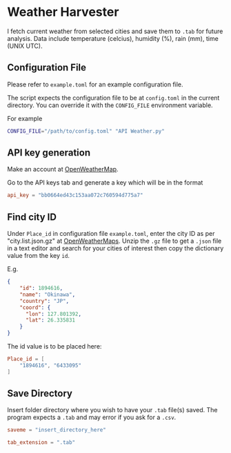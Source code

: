 # Weather Harvester

I fetch current weather from selected cities and save them to `.tab` for future analysis. Data include temperature (celcius), humidity (%), rain (mm), time (UNIX UTC).

## Configuration File

Please refer to `example.toml` for an example configuration file.

The script expects the configuration file to be at `config.toml` in the current directory. You can override it with the `CONFIG_FILE` environment variable.

For example

```bash
CONFIG_FILE="/path/to/config.toml" "API Weather.py"
```

## API key generation

Make an account at [OpenWeatherMap](https://home.openweathermap.org/api_keys).

Go to the API keys tab and generate a key which will be in the format
```toml
api_key = "bb0664ed43c153aa072c760594d775a7"
```

## Find city ID

Under `Place_id` in configuration file `example.toml`, enter the city ID as per "city.list.json.gz" at [OpenWeatherMaps](http://bulk.openweathermap.org/sample/). Unzip the `.gz` file to get a `.json` file in a text editor and search for your cities of interest then copy the dictionary value from the key `id`.

E.g.
```json
{
    "id": 1894616,
    "name": "Okinawa",
    "country": "JP",
    "coord": {
      "lon": 127.801392,
      "lat": 26.335831
    }
}
```

The id value is to be placed here:

```toml
Place_id = [
    "1894616", "6433095"
]
```

## Save Directory

Insert folder directory where you wish to have your `.tab` file(s) saved. The program expects a `.tab` and may error if you ask for a `.csv`.

```toml
saveme = "insert_directory_here"

tab_extension = ".tab"
```
